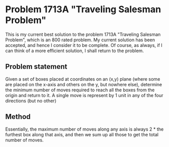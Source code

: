 # Problem 1713A "Traveling Salesman Problem"
This is my current best solution to the problem 1713A "Traveling Salesman Problem", which is an 800 rated problem. My current solution has been accepted, and hence I consider it to be complete. Of course, as always, if I can think of a more efficient solution, I shall return to the problem. 

## Problem statement
Given a set of boxes placed at coordinates on an (x,y) plane (where some are placed on the x-axis and others on the y, but nowhere else), determine the minimum number of moves required to reach all the boxes from the origin and return to it. A single move is represent by 1 unit in any of the four directions (but no other)

## Method
Essentially, the maximum number of moves along any axis is always 2 * the furthest box along that axis, and then we sum up all those to get the total number of moves.
